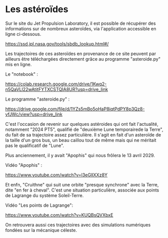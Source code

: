 # Les astéroïdes

Sur le site du Jet Propulsion Laboratory, il est possible de récupérer des informations sur de nombreux asteroïdes, via l'application accessible en ligne ci-dessous.

https://ssd.jpl.nasa.gov/tools/sbdb_lookup.html#/

Les trajectoires de ces asteroïdes en provenance de ce site peuvent par ailleurs être téléchargées directement grâce au programme "asteroide.py" mis en ligne.

Le "notebook" : 

https://colab.research.google.com/drive/1Kwq2-n5QaVLl22wAtitFYTXCSTQIA8UR?usp=drive_link

Le programme "asteroide.py" : 

https://drive.google.com/file/d/1YZs5mBo5oHaP8iqtPdPY8p3Qz8-vfJWc/view?usp=drive_link

C'est l'occasion de revenir sur quelques astéroides qui ont fait l'actualité, notamment "2024 PT5", qualifié de "deuxième Lune temporairede la Terre", du fait de sa trajectoire assez particulière. Il s'agit en fait d'un asteroïde de la taille d'un gros bus, un beau caillou tout de même mais qui ne méritait pas le qualificatif de "Lune".

Plus anciennement, il y avait "Apophis" qui nous frôlera le 13 avril 2029.

Vidéo "Apophis" :

https://www.youtube.com/watch?v=l3eGlIXXz8Y

Et enfn, "Cruithne" qui suit une orbite "presque synchrone" avec la Terre, dite "en fer à cheval". C'est une situation particulière, associée aux points de Lagrange du système Soleil-Terre.

Vidéo "Les points de Lagrange": 

https://www.youtube.com/watch?v=KUQBsQVXbxE

On retrouvera aussi ces trajectoires avec des simulations numériques fondées sur la mécanique céleste.
